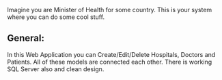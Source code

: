 Imagine you are Minister of Health for some country. This is your system where you can do some cool stuff.

## General:
In this Web Application you can Create/Edit/Delete Hospitals, Doctors and Patients. All of these models are connected each other. There is working SQL Server also and clean design.




